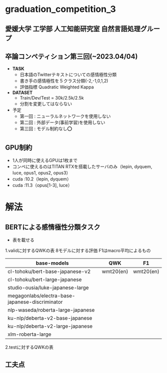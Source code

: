 # graduation_competition_3
## 愛媛大学 工学部 人工知能研究室 自然言語処理グループ

## 卒論コンペティション第三回(~2023.04/04)


- **TASK**
  - 日本語のTwitterテキストについての感情極性分類
  - 書き手の感情極性を５クラス分類(-2,-1,0,1,2)
  - 評価指標 Quadratic Weighted Kappa
- **DATASET**
  - Train/Dev/Test = 30k/2.5k/2.5k
  - 分割を変更してはならない
- 予定
  - 第一回 : ニューラルネットワークを使用しない
  - 第二回 : 外部データ(事前学習)を使用しない
  - 第三回 : モデル制約なし⭕️

## GPU制約
- 1人が同時に使えるGPUは1枚まで
- コンペに使えるのはTITAN RTXを搭載したサーバのみ（lepin, dyquem, luce, opus1, opus2, opus3）
- cuda :10.2（lepin, dyquem）
- cuda :11.3（opus[1-3], luce）

# 解法
## BERTによる感情極性分類タスク
- 表を載せる

1.validに対するQWKの表
8モデルに対する評価
F1はmacro平均によるもの

| base-models  | QWK | F1  |
| ------------- | ------------- | ------------- |
|cl-tohoku/bert-base-japanese-v2  | wmt20(en)  | wmt20(en)  |
|cl-tohoku/bert-large-japanese|   |  |
|studio-ousia/luke-japanese-large|   |  |
|megagonlabs/electra-base-japanese-discriminator|   |  |
|nlp-waseda/roberta-large-japanese|   |  |
|ku-nlp/deberta-v2-base-japanese|   |  |
|ku-nlp/deberta-v2-large-japanese|   |  |
|xlm-roberta-large|   |  |

2.testに対するQWKの表
## 工夫点
